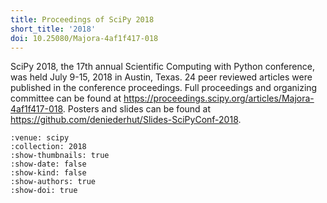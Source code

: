 ```yaml
---
title: Proceedings of SciPy 2018
short_title: '2018'
doi: 10.25080/Majora-4af1f417-018
---
```


SciPy 2018, the 17th annual Scientific Computing with Python conference, was held July 9-15, 2018 in Austin, Texas. 24 peer reviewed articles were published in the conference proceedings. Full proceedings and organizing committee can be found at https://proceedings.scipy.org/articles/Majora-4af1f417-018. Posters and slides can be found at https://github.com/deniederhut/Slides-SciPyConf-2018.

```{cn:articles}
:venue: scipy
:collection: 2018
:show-thumbnails: true
:show-date: false
:show-kind: false
:show-authors: true
:show-doi: true
```

